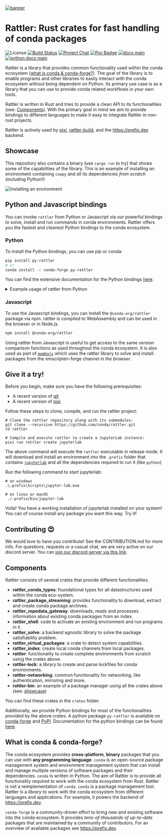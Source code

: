 <a href="https://github.com/conda/rattler/">
    <picture>
      <source srcset="https://github.com/user-attachments/assets/6f3f05bc-6363-4974-9517-fe5c0fcffd1a" type="image/jpeg">
      <source srcset="https://github.com/user-attachments/assets/dc30403d-6392-460a-b923-986c2164ef79" type="image/webp">
      <source srcset="https://github.com/user-attachments/assets/bfd64756-061d-49f5-af4e-388743bdb855" type="image/png">
      <img src="https://github.com/user-attachments/assets/bfd64756-061d-49f5-af4e-388743bdb855" alt="banner">
    </picture>
</a>

# Rattler: Rust crates for fast handling of conda packages

![License][license-badge]
[![Build Status][build-badge]][build]
[![Project Chat][chat-badge]][chat-url]
[![Pixi Badge][pixi-badge]][pixi-url]
[![docs main][docs-main-badge]][docs-main]
[![python docs main][py-docs-main-badge]][py-docs-main]

[license-badge]: https://img.shields.io/badge/license-BSD--3--Clause-blue?style=flat-square
[build-badge]: https://img.shields.io/github/actions/workflow/status/conda/rattler/rust-compile.yml?style=flat-square&branch=main
[build]: https://github.com/conda/rattler/actions
[chat-badge]: https://img.shields.io/discord/1082332781146800168.svg?label=&logo=discord&logoColor=ffffff&color=7389D8&labelColor=6A7EC2&style=flat-square
[chat-url]: https://discord.gg/kKV8ZxyzY4
[docs-main-badge]: https://img.shields.io/badge/rust_docs-main-yellow.svg?style=flat-square
[docs-main]: https://conda.github.io/rattler
[py-docs-main-badge]: https://img.shields.io/badge/python_docs-main-yellow.svg?style=flat-square
[py-docs-main]: https://conda.github.io/rattler/py-rattler
[pixi-badge]:https://img.shields.io/endpoint?url=https://raw.githubusercontent.com/prefix-dev/pixi/main/assets/badge/v0.json&style=flat-square
[pixi-url]: https://pixi.sh

Rattler is a library that provides common functionality used within the conda ecosystem ([what is conda & conda-forge?](#what-is-conda--conda-forge)).
The goal of the library is to enable programs and other libraries to easily interact with the conda ecosystem without being dependent on Python.
Its primary use case is as a library that you can use to provide conda related workflows in your own tools.

Rattler is written in Rust and tries to provide a clean API to its functionalities (see: [Components](#components)). 
With the primary goal in mind we aim to provide bindings to different languages to make it easy to integrate Rattler in non-rust projects.

Rattler is actively used by [pixi](https://github.com/prefix-dev/pixi), [rattler-build](https://github.com/prefix-dev/rattler-build), and the https://prefix.dev backend.

## Showcase

This repository also contains a binary (use `cargo run` to try) that shows some of the capabilities of the library.
This is an example of installing an environment containing `cowpy` and all its dependencies _from scratch_ (including Python!):

![Installing an environment](https://github.com/conda/rattler/assets/4995967/c7946f6e-28a9-41ef-8836-ef4b4c94d273)

## Python and Javascript bindings

You can invoke `rattler` from Python or Javascript via our powerful bindings to solve, install and run commands in conda environments. Rattler offers you the fastest and cleanest Python bindings to the conda ecosystem.

### Python

To install the Python bindings, you can use pip or conda:

```bash
pip install py-rattler
# or 
conda install -c conda-forge py-rattler
```

You can find the extensive documentation for the Python bindings [here](https://conda.github.io/rattler/py-rattler/).

<details>
  <summary>Example usage of rattler from Python</summary>
The Python bindings to rattler are designed to be used with `asyncio`. You can access the raw power of the rattler library to solve environments, install packages, and run commands in the installed environments.

```python
import asyncio
import tempfile

from rattler import solve, install, VirtualPackage

async def main() -> None:
    # Start by solving the environment.
    #
    # Solving is the process of going from specifications of package and their
    # version requirements to a list of concrete packages.
    print("started solving the environment")
    solved_records = await solve(
        # Channels to use for solving
        channels=["conda-forge"],
        # The specs to solve for
        specs=["python ~=3.12.0", "pip", "requests 2.31.0"],
        # Virtual packages define the specifications of the environment
        virtual_packages=VirtualPackage.detect(),
    )
    print("solved required dependencies")

    # Install the packages into a new environment (or updates it if it already
    # existed).
    env_path = tempfile.mkdtemp()
    await install(
        records=solved_records,
        target_prefix=env_path,
    )

    print(f"created environment: {env_path}")


if __name__ == "__main__":
    asyncio.run(main())
```
</details>

### Javascript

To use the Javascript bindings, you can install the `@conda-org/rattler` package via npm. rattler is compiled to WebAssembly and can be used in the browser or in Node.js.

```bash
npm install @conda-org/rattler
```

Using rattler from Javascript is useful to get access to the same version comparison functions as used throughout the conda ecosystem. It is also used as part of [`mambajs`](https://github.com/emscripten-forge/mambajs) which uses the rattler library to solve and install packages from the emscripten-forge channel _in the browser_.


## Give it a try!

Before you begin, make sure you have the following prerequisites:
- A recent version of [git](https://git-scm.com/book/en/v2/Getting-Started-Installing-Git)
- A recent version of [pixi](https://github.com/prefix-dev/pixi)

Follow these steps to clone, compile, and run the rattler project:
```shell
# Clone the rattler repository along with its submodules:
git clone --recursive https://github.com/conda/rattler.git
cd rattler

# Compile and execute rattler to create a JupyterLab instance:
pixi run rattler create jupyterlab
```

The above command will execute the `rattler` executable in release mode.
It will download and install an environment into the `.prefix` folder that contains [`jupyterlab`](https://jupyterlab.readthedocs.io/en/stable/getting_started/overview.html) and all the dependencies required to run it (like `python`)

Run the following command to start jupyterlab:

```shell
# on windows
.\.prefix\Scripts\jupyter-lab.exe

# on linux or macOS
 ./.prefix/bin/jupyter-lab
```

Voila! 
You have a working installation of jupyterlab installed on your system! 
You can of course install any package you want this way. 
Try it!

## Contributing 😍

We would love to have you contribute! 
See the CONTRIBUTION.md for more info. For questions, requests or a casual chat, we are very active on our discord server. 
You can [join our discord server via this link][chat-url].


## Components

Rattler consists of several crates that provide different functionalities. 

* **rattler_conda_types**: foundational types for all datastructures used within the conda eco-system.
* **rattler_package_streaming**: provides functionality to download, extract and create conda package archives.  
* **rattler_repodata_gateway**: downloads, reads and processes information about existing conda packages from an index.
* **rattler_shell**: code to activate an existing environment and run programs in it.
* **rattler_solve**: a backend agnostic library to solve the package satisfiability problem.
* **rattler_virtual_packages**: a crate to detect system capabilities.
* **rattler_index**: create local conda channels from local packages.
* **rattler**: functionality to create complete environments from scratch using the crates above.
* **rattler-lock**: a library to create and parse lockfiles for conda environments.
* **rattler-networking**: common functionality for networking, like authentication, mirroring and more.
* **rattler-bin**: an example of a package manager using all the crates above (see: [showcase](#showcase))

You can find these crates in the `crates` folder.

Additionally, we provide Python bindings for most of the functionalities provided by the above crates.
A python package `py-rattler` is available on [conda-forge](https://prefix.dev/channels/conda-forge/packages/py-rattler) and [PyPI](https://pypi.org/project/py-rattler/).
Documentation for the python bindings can be found [here](https://conda.github.io/rattler/py-rattler).

## What is conda & conda-forge?

The conda ecosystem provides **cross-platform**, **binary** packages that you can use with **any programming language**.
`conda` is an open-source package management system and environment management system that can install and manage multiple versions of software packages and their dependencies.
`conda` is written in Python.
The aim of Rattler is to provide all functionality required to work with the conda ecosystem from Rust.
Rattler is not a reimplementation of `conda`.
`conda` is a package management tool.
Rattler is a _library_ to work with the conda ecosystem from different languages and applications.
For example, it powers the backend of https://prefix.dev.

`conda-forge` is a community-driven effort to bring new and existing software into the conda ecosystem.
It provides _tens-of-thousands of up-to-date_ packages that are maintained by a community of contributors.
For an overview of available packages see https://prefix.dev.
